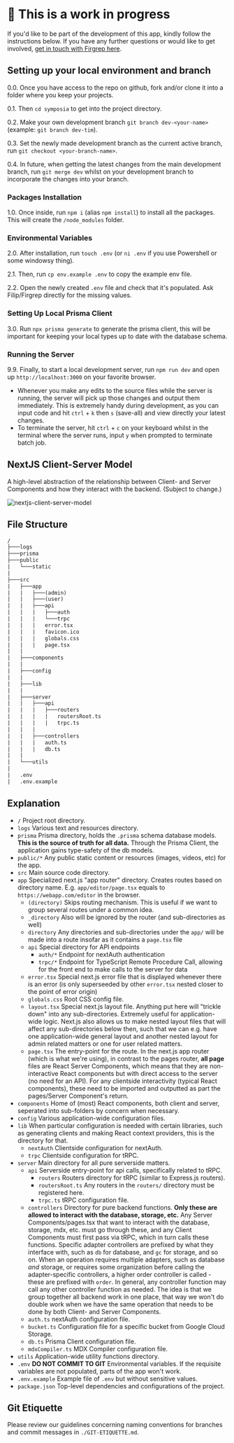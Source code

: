 # 🚧 This is a work in progress

If you'd like to be part of the development of this app, kindly follow the instructions below. If you have any further questions or would like to get involved, [get in touch with Firgrep here](https://www.filipniklas.com/#/contact).

## Setting up your local environment and branch

0.0. Once you have access to the repo on github, fork and/or clone it into a folder where you keep your projects.

0.1. Then `cd symposia` to get into the project directory.

0.2. Make your own development branch `git branch dev-<your-name>` (example: `git branch dev-tim`).

0.3. Set the newly made development branch as the current active branch, run `git checkout <your-branch-name>`.

0.4. In future, when getting the latest changes from the main development branch, run `git merge dev` whilst on your development branch to incorporate the changes into your branch.

### Packages Installation

1.0. Once inside, run `npm i` (alias `npm install`) to install all the packages. This will create the `/node_modules` folder.

### Environmental Variables

2.0. After installation, run `touch .env` (or `ni .env` if you use Powershell or some windowsy thing).

2.1. Then, run `cp env.example .env` to copy the example env file.

2.2. Open the newly created `.env` file and check that it's populated. Ask Filip/Firgrep directly for the missing values.

### Setting Up Local Prisma Client

3.0. Run `npx prisma generate` to generate the prisma client, this will be important for keeping your local types up to date with the database schema.

### Running the Server

9.9. Finally, to start a local development server, run `npm run dev` and open up `http://localhost:3000` on your favorite browser.

- Whenever you make any edits to the source files while the server is running, the server will pick up those changes and output them immediately. This is extremely handy during development, as you can input code and hit `ctrl` + `k` then `s` (save-all) and view directly your latest changes.
- To terminate the server, hit `ctrl` + `c` on your keyboard whilst in the terminal where the server runs, input `y` when prompted to terminate batch job.

## NextJS Client-Server Model

A high-level abstraction of the relationship between Client- and Server Components and how they interact with the backend. (Subject to change.)

![nextjs-client-server-model](https://firebasestorage.googleapis.com/v0/b/portfolio-d0330.appspot.com/o/symposia-static%2Fnextjs-server-client-pattern.png?alt=media&token=23699e9b-c995-4a9e-8ec0-a6f0356a4cba)

## File Structure

```txt
/
├───logs
├───prisma
├───public
|   └───static
|
├───src
|   ├───app
|   |   ├───(admin)
|   |   ├───(user)
|   |   ├───api
|   |   |   ├───auth
|   |   |   └───trpc
|   |   |   error.tsx
|   |   |   favicon.ico
|   |   |   globals.css
|   |   |   page.tsx
|   |
|   ├───components
|   |
|   ├───config
|   |
|   ├───lib
|   |
|   ├───server
|   |   ├───api
|   |   |   ├───routers
|   |   |   |   routersRoot.ts
|   |   |   |   trpc.ts
|   |   |
|   |   ├───controllers
|   |   |   auth.ts
|   |   |   db.ts
|   |
|   └───utils
|
|   .env
|   .env.example

```

## Explanation

- `/` Project root directory.
- `logs` Various text and resources directory.
- `prisma` Prisma directory, holds the `.prisma` schema database models. **This is the source of truth for all data.** Through the Prisma Client, the application gains type-safety of the db models.
- `public/*` Any public static content or resources (images, videos, etc) for the app.
- `src` Main source code directory.
- `app` Specialized next.js "app router" directory. Creates routes based on directory name. E.g. `app/editor/page.tsx` equals to `https://webapp.com/editor` in the browser.
  - `(directory)` Skips routing mechanism. This is useful if we want to group several routes under a common idea.
  - `_directory` Also will be ignored by the router (and sub-directories as well)
  - `directory` Any directories and sub-directories under the `app/` will be made into a route insofar as it contains a `page.tsx` file
  - `api` Special directory for API endpoints
    - `auth/*` Endpoint for nextAuth authentication
    - `trpc/*` Endpoint for TypeScript Remote Procedure Call, allowing for the front end to make calls to the server for data
  - `error.tsx` Special next.js error file that is displayed whenever there is an error (is only superseeded by other `error.tsx` nested closer to the point of error origin)
  - `globals.css` Root CSS config file.
  - `layout.tsx` Special next.js layout file. Anything put here will "trickle down" into any sub-directories. Extremely useful for application-wide logic. Next.js also allows us to make nested layout files that will affect any sub-directories below then, such that we can e.g. have one application-wide general layout and another nested layout for admin related matters or one for user related matters.
  - `page.tsx` The entry-point for the route. In the next.js app router (which is what we're using), in contrast to the pages router, **all page** files are React Server Components, which means that they are non-interactive React components but with direct access to the server (no need for an API). For any clientside interactivity (typical React components), these need to be imported and outputted as part the pages/Server Component's return.
- `components` Home of (most) React components, both client and server, seperated into sub-folders by concern when necessary.
- `config` Various application-wide configuration files.
- `lib` When particular configuration is needed with certain libraries, such as generating clients and making React context providers, this is the directory for that.
  - `nextAuth` Clientside configuration for nextAuth.
  - `trpc` Clientside configuration for tRPC.
- `server` Main directory for all pure serverside matters.
  - `api` Serverside entry-point for api calls, specifically related to tRPC.
    - `routers` Routers directory for tRPC (similar to Express.js routers).
    - `routersRoot.ts` Any routers in the `routers/` directory must be registered here.
    - `trpc.ts` tRPC configuration file.
  - `controllers` Directory for pure backend functions. **Only these are allowed to interact with the database, storage, etc.** Any Server Components/pages.tsx that want to interact with the database, storage, mdx, etc. must go through these, and any Client Components must first pass via tRPC, which in turn calls these functions. Specific adapter controllers are prefixed by what they interface with, such as `db` for database, and `gc` for storage, and so on. When an operation requires multiple adapters, such as database *and* storage, or requires some organization before calling the adapter-specific controllers, a higher order controller is called - these are prefixed with `order`. In general, any controller function may call any other controller function as needed. The idea is that we group together all backend work in one place, that way we won't do double work when we have the same operation that needs to be done by both Client- and Server Components.
  - `auth.ts` nextAuth configuration file.
  - `bucket.ts` Configuration file for a specific bucket from Google Cloud Storage.
  - `db.ts` Prisma Client configuration file.
  - `mdxCompiler.ts` MDX Compiler configuration file.
- `utils` Application-wide utility functions directory.
- `.env` **DO NOT COMMIT TO GIT** Environmental variables. If the requisite variables are not populated, parts of the app won't work.
- `.env.example` Example file of `.env` but without sensitive values.
- `package.json` Top-level dependencies and configurations of the project.

## Git Etiquette

Please review our guidelines concerning naming conventions for branches and commit messages in `./GIT-ETIQUETTE.md`.
